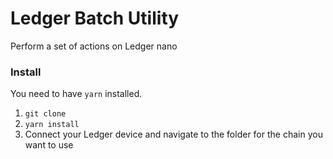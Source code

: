 # Ledger Batch Utility
Perform a set of actions on Ledger nano


### Install
You need to have `yarn` installed.
1. `git clone`
2. `yarn install`
3. Connect your Ledger device and navigate to the folder for the chain you want to use
